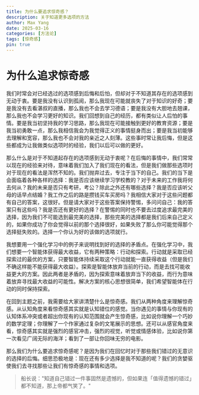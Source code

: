 ```yaml
---
title: 为什么要追求惊奇感？
description: 关于知道更多选项的方法
author: Max Yang
date: 2025-03-16
categories: [方法论]
tags: [惊奇感]
pin: true
---
```


# 为什么追求惊奇感

我们时常会对已经选过的选项感到后悔和后怕，但却对于不知道其存在的选项感到无动于衷。要是我没有认识到孤阅，那么我现在可能就丧失了对于知识的好奇；要是我没有去看湛叔的直播，那么我也不会去学习德语；要是我没有大胆地去翘课，那么我也不会学习更好的知识。我们回想到自己的经历，都有类似让人后怕的事情。要是我当初坚持我的学习思路，那么我现在可能接触到更好的教育资源；要是我当初勇敢一点，那么我相信我会为我觉得正义的事情挺身而出；要是我当初能够去理解和宽容，那么我也不会对我的亲近之人刻薄。这些事时常让我后悔，但是这些都成为让我做类似选项时的经验，我们以后可以做的更好。

那么什么是对于不知道起存在的选项感到无动于衷呢？在后悔的事情中，我们常常以现在的经验来对待，意味着我们加入了我们现在的看法，但是我们做那些选项时对于现在的看法是浑然不知的。我们抛弃过去，专注于当下的自己。我们的当下是会面临着各种各样的选择：我是否应该继续学习学校教的？对于未来的工作我将何去何从？我的未来是否只有考研，考公？除此之外还有哪些选择？我是否应该听父母的话早点结婚？我工作之后的路是攒钱买车买房吗？我相信大家对于这些问题都有自己的答案，这很好。但是请大家对于这些答案保持警惕，多问问自己：我的答案只有这些吗？我是否还有更好的选择？在警惕的同时也不要去过度追求最完美的选择，因为我们不可能选到最完美的选择，那些完美的选择都是我们后来自己定义的，如果你成功了你会觉得以前的那个选择很好，如果失败了那么你可能觉得那个选择挺失败的。选择一个你认为好的该做的选项就行。

我想要用一个强化学习中的例子来说明找到好的选择的矛盾点。在强化学习中，我们想要一个智能体获得最大收益，它有两种策略：行动和探索。行动就是采取已经探索过的最优的方案，只要智能体持续采取这个行动就能一直获得收益（但是我们不确这样能不能获得最大收益）。探索是智能体放弃当前的行动，而是去找可能收益更大的方案。因此两者是矛盾的，因为探索意味着放弃当下的收益，而行为意味着放弃寻找最大收益的可能性。解决方案的核心思想很简单，我们希望智能体在行动的同时保持探索。

在回到主题之前，我需要给大家讲清楚什么是惊奇感。我们从两种角度来理解惊奇感。从认知角度来看惊奇感其实就是认知错位的感觉。当你遇见的事情与你现有的认知体系冲突或者超出你现有的认知范围就会产生惊奇感，比如说你理解一个巧妙的数学定理；你理解了一个作家通过复杂的文笔展示的思想。还可以从感官角度来看，惊奇感其实就是强烈的感官冲击，强烈的视觉，听觉或情感体验，比如说你第一次看见广阔无际的海洋；看到了一部让你回味无穷的电影。

那么我们为什么要追求惊奇感呢？是因为我们在回忆时对于那些我们错过的无意识的选择的后悔。细思恐极地是：现在还有多少选择是我不知道的呢？我们的贪婪驱使我们去寻找那些让我们有惊奇感的事情和选项。
> 船长说："知道自己错过一件事固然是遗憾的，但如果连「值得遗憾的错过」都不知道，那上帝都气笑了。"

